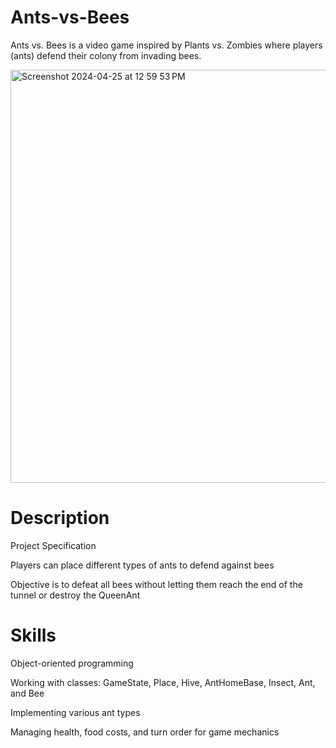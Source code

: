 # Ants-vs-Bees
Ants vs. Bees is a video game inspired by Plants vs. Zombies where players (ants) defend their colony from invading bees.

<img width="661" alt="Screenshot 2024-04-25 at 12 59 53 PM" src="https://github.com/anhvo2712/Ants-vs-Bees/assets/146797707/1f30fbb4-f038-4917-81b4-706aab63ade5">

# Description
Project Specification

Players can place different types of ants to defend against bees

Objective is to defeat all bees without letting them reach the end of the tunnel or destroy the QueenAnt

# Skills
Object-oriented programming

Working with classes: GameState, Place, Hive, AntHomeBase, Insect, Ant, and Bee

Implementing various ant types

Managing health, food costs, and turn order for game mechanics

